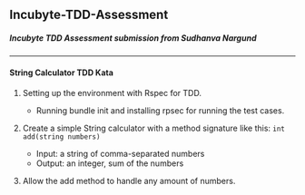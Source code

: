## Incubyte-TDD-Assessment
##### Incubyte TDD Assessment submission from Sudhanva Nargund
---
#### String Calculator TDD Kata

1. Setting up the environment with Rspec for TDD.
    - Running bundle init and installing rpsec for running the test cases.

2. Create a simple String calculator with a method signature like this:
`int add(string numbers)`
    - Input: a string of comma-separated numbers
    - Output: an integer, sum of the numbers

3. Allow the add method to handle any amount of numbers.